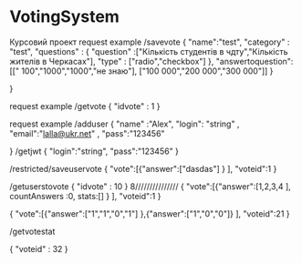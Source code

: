 # VotingSystem
Курсовий проект
request example  /savevote
 {  "name":"test",
    "category" : "test",
    "questions" : {
    	"question" :["Кількість студентів в чдту","Кількість жителів в Черкасах"],
    	"type" : ["radio","checkbox"]
  	},
    "answertoquestion":[[" 100","1000","1000","не знаю"], ["100 000","200 000","300 000"]]
     }


 }

 request example /getvote
 { "idvote" : 1 }

request example  /adduser
{
 "name" :"Alex",
 "login":  "string" ,
 "email":"lalla@ukr.net" ,
 "pass":"123456"

 }
/getjwt
{
    "login":"string",
 	 "pass":"123456"
}

/restricted/saveuservote
{
"vote":[{"answer":["dasdas"] } ],
"voteid":1
}

/getuserstovote
{
"idvote" : 10
}
8///////////////
{
"vote":[{"answer":[1,2,3,4 ], countAnswers :0, stats:[] } ],
"voteid":1
}

{
  "vote":[{"answer":["1","1","0","1"] },{"answer":["1","0","0"]} ],
"voteid":21
}

/getvotestat

  {
  "voteid" : 32
  }